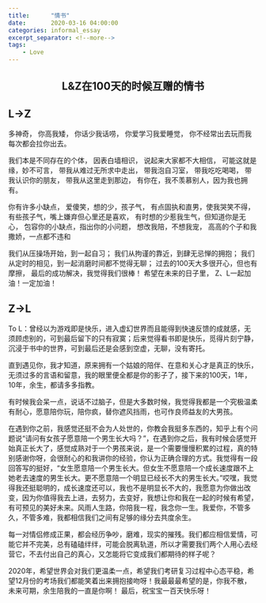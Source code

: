 ```yaml
---
title:      "情书"
date:       2020-03-16 04:00:00
categories: informal_essay
excerpt_separator: <!--more-->
tags:
    - Love
---
```

## <center>L&Z在100天的时候互赠的情书</center>
<!--more-->

## L$\rightarrow$Z
多神奇，
你高我矮，
你话少我话唠，
你爱学习我爱睡觉，
你不经常出去玩而我每次都会拉你出去。

我们本是不同存在的个体，
因表白墙相识，
说起来大家都不大相信，
可能这就是缘，妙不可言，
带我从难过无所求中走出，
带我泡自习室，
带我吃吃喝喝，
带我认识你的朋友，
带我从这里走到那边，
有你在，我不羡慕别人，因为我也拥有。

你有许多小缺点，
爱傻笑，想的少，孩子气，
有点固执和直男，使我哭笑不得，
有些孩子气，嘴上嫌弃但心里还是喜欢，
有时想的少惹我生气，但知道你是无心，
包容你的小缺点，指出你的小问题，
想改我陪，不想我宠，
高高的个子和我撒娇，一点都不违和

我们从压操场开始，到一起自习；
我们从拘谨的靠近，到肆无忌惮的拥抱；
我们从定时的相见，到一起消磨时间都不觉得无聊；
过去的100天大多很开心，但也有摩擦，
最后的成功解决，我觉得我们很棒！
希望在未来的日子里，
Z、L一起加油！一定加油！


## Z$\rightarrow$L
To L：曾经以为游戏即是快乐，进入虚幻世界而且能得到快速反馈的成就感，无须顾虑别的，可到最后留下的只有寂寞；后来觉得看书即是快乐，觅得片刻宁静，沉浸于书中的世界，可到最后还是会感到空虚，无聊，没有寄托。 


直到遇见你，我才知道，原来拥有一个姑娘的陪伴、在意和关心才是真正的快乐，无须过多的言语和留意，我的眼里便全都是你的影子了，接下来的100天，1年，10年，余生，都请多多指教。  


有时候我会呆一点，说话不过脑子，但是大多数时候，我觉得我都是一个究极温柔有耐心，愿意陪你玩，陪你疯，替你遮风挡雨，也可作良师益友的大男孩。


在遇到你之前，我感觉还挺不会为人处世的，你教会我挺多东西的，知乎上有个问题说“请问有女孩子愿意陪一个男生长大吗？”，在遇到你之后，我有时候会感觉开始真正长大了，感觉成熟对于一个男孩来说，是一个需要慢慢积累的过程，真的特别感谢你呀，会很耐心的和我讲你的经验，你认为正确合理的方式。我觉得有一段回答写的挺好，“女生愿意陪一个男生长大。但女生不愿意陪一个成长速度跟不上她老去速度的男生长大。更不愿意陪一个明显已经长不大的男生长大。”哎嘿，我觉得我还挺聪明的，成长速度还可以，我也不是明显长不大的，我愿意为你做出改变，因为你值得我去上进，去努力，去变好，我想让你和我在一起的时候有希望，有可预见的美好未来。风雨人生路，你陪我一程，我念你一生。我爱你，不管多久，不管多难，我都相信我们之间有足够的缘分去共度余生。


每一对情侣修成正果，都会经历争吵，磨难，现实的摧残。我们都应相信爱情，可能它并不完美，总有磕磕绊绊，可能会脱离轨道，所以才需要我们两个人用心去经营它，不去付出自己的真心，又怎能将它变成我们都期待的样子呢？


2020年，希望世界会对我们更温柔一点，希望我们考研复习过程中心态平稳，希望12月份的考场我们都能笑着出来拥抱接吻呀！我最最最希望的是，你我不散，未来可期，余生陪我的一直是你啊！
最后，祝宝宝一百天快乐呀！